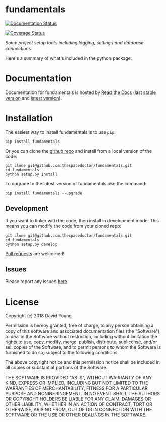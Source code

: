 fundamentals
============

[![Documentation Status](https://readthedocs.org/projects/fundamentals/badge/)](http://fundamentals.readthedocs.io/en/latest/?badge)

[![Coverage Status](https://cdn.rawgit.com/thespacedoctor/fundamentals/master/coverage.svg)](https://cdn.rawgit.com/thespacedoctor/fundamentals/master/htmlcov/index.html)

*Some project setup tools including logging, settings and database
connections.*

Here's a summary of what's included in the python package:

Documentation
=============

Documentation for fundamentals is hosted by [Read the
Docs](http://fundamentals.readthedocs.org/en/stable/) (last [stable
version](http://fundamentals.readthedocs.org/en/stable/) and [latest
version](http://fundamentals.readthedocs.org/en/latest/)).

Installation
============

The easiest way to install fundamentals is to use `pip`:

    pip install fundamentals

Or you can clone the [github
repo](https://github.com/thespacedoctor/fundamentals) and install from a
local version of the code:

    git clone git@github.com:thespacedoctor/fundamentals.git
    cd fundamentals
    python setup.py install

To upgrade to the latest version of fundamentals use the command:

    pip install fundamentals --upgrade

Development
-----------

If you want to tinker with the code, then install in development mode.
This means you can modify the code from your cloned repo:

    git clone git@github.com:thespacedoctor/fundamentals.git
    cd fundamentals
    python setup.py develop

[Pull requests](https://github.com/thespacedoctor/fundamentals/pulls)
are welcomed!

Issues
------

Please report any issues
[here](https://github.com/thespacedoctor/fundamentals/issues).

License
=======

Copyright (c) 2018 David Young

Permission is hereby granted, free of charge, to any person obtaining a
copy of this software and associated documentation files (the
"Software"), to deal in the Software without restriction, including
without limitation the rights to use, copy, modify, merge, publish,
distribute, sublicense, and/or sell copies of the Software, and to
permit persons to whom the Software is furnished to do so, subject to
the following conditions:

The above copyright notice and this permission notice shall be included
in all copies or substantial portions of the Software.

THE SOFTWARE IS PROVIDED "AS IS", WITHOUT WARRANTY OF ANY KIND, EXPRESS
OR IMPLIED, INCLUDING BUT NOT LIMITED TO THE WARRANTIES OF
MERCHANTABILITY, FITNESS FOR A PARTICULAR PURPOSE AND NONINFRINGEMENT.
IN NO EVENT SHALL THE AUTHORS OR COPYRIGHT HOLDERS BE LIABLE FOR ANY
CLAIM, DAMAGES OR OTHER LIABILITY, WHETHER IN AN ACTION OF CONTRACT,
TORT OR OTHERWISE, ARISING FROM, OUT OF OR IN CONNECTION WITH THE
SOFTWARE OR THE USE OR OTHER DEALINGS IN THE SOFTWARE.
